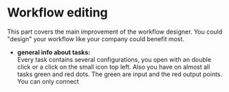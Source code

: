 Workflow editing
===================================================

This part covers the main improvement of the workflow designer.
You could "design" your workflow like your company could benefit most.

- **general info about tasks:**  
	Every task contains several configurations, you open with an double click or a click on the small icon top left. Also you have on almost all tasks green and red dots. The green are input and the red output points. You can only connect 

